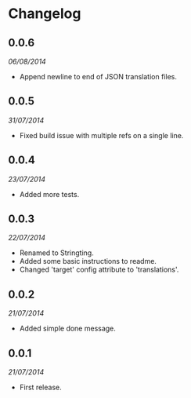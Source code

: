 # Changelog

## 0.0.6
_06/08/2014_

* Append newline to end of JSON translation files.

## 0.0.5
_31/07/2014_

* Fixed build issue with multiple refs on a single line.

## 0.0.4
_23/07/2014_

* Added more tests.

## 0.0.3
_22/07/2014_

* Renamed to Stringting.
* Added some basic instructions to readme.
* Changed 'target' config attribute to 'translations'.

## 0.0.2
_21/07/2014_

* Added simple done message.

## 0.0.1
_21/07/2014_

* First release.
